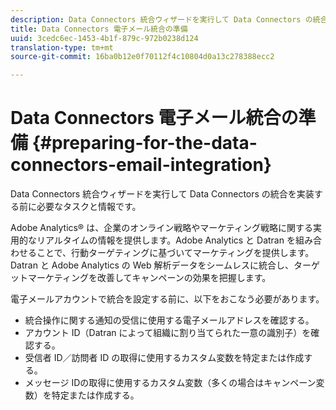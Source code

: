 ```yaml
---
description: Data Connectors 統合ウィザードを実行して Data Connectors の統合を実装する前に必要なタスクと情報です。
title: Data Connectors 電子メール統合の準備
uuid: 3cedc6ec-1453-4b1f-879c-972b0238d124
translation-type: tm+mt
source-git-commit: 16ba0b12e0f70112f4c10804d0a13c278388ecc2

---
```



# Data Connectors 電子メール統合の準備 {#preparing-for-the-data-connectors-email-integration}

Data Connectors 統合ウィザードを実行して Data Connectors の統合を実装する前に必要なタスクと情報です。

Adobe Analytics® は、企業のオンライン戦略やマーケティング戦略に関する実用的なリアルタイムの情報を提供します。Adobe Analytics と Datran を組み合わせることで、行動ターゲティングに基づいてマーケティングを提供します。Datran と Adobe Analytics の Web 解析データをシームレスに統合し、ターゲットマーケティングを改善してキャンペーンの効果を把握します。

電子メールアカウントで統合を設定する前に、以下をおこなう必要があります。

* 統合操作に関する通知の受信に使用する電子メールアドレスを確認する。
* アカウント ID（Datran によって組織に割り当てられた一意の識別子）を確認する。
* 受信者 ID／訪問者 ID の取得に使用するカスタム変数を特定または作成する。
* メッセージ IDの取得に使用するカスタム変数（多くの場合はキャンペーン変数）を特定または作成する。

